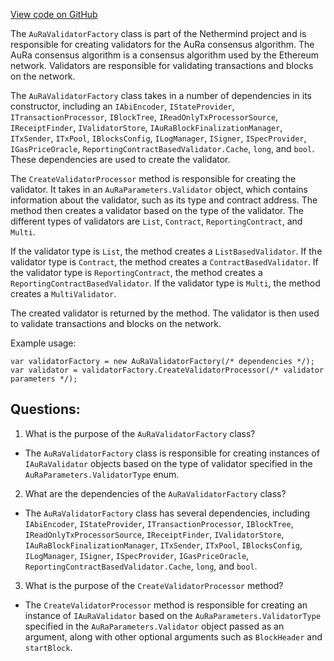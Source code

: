 [View code on GitHub](https://github.com/nethermindeth/nethermind/Nethermind.Consensus.AuRa/AuRaValidatorFactory.cs)

The `AuRaValidatorFactory` class is part of the Nethermind project and is responsible for creating validators for the AuRa consensus algorithm. The AuRa consensus algorithm is a consensus algorithm used by the Ethereum network. Validators are responsible for validating transactions and blocks on the network.

The `AuRaValidatorFactory` class takes in a number of dependencies in its constructor, including an `IAbiEncoder`, `IStateProvider`, `ITransactionProcessor`, `IBlockTree`, `IReadOnlyTxProcessorSource`, `IReceiptFinder`, `IValidatorStore`, `IAuRaBlockFinalizationManager`, `ITxSender`, `ITxPool`, `IBlocksConfig`, `ILogManager`, `ISigner`, `ISpecProvider`, `IGasPriceOracle`, `ReportingContractBasedValidator.Cache`, `long`, and `bool`. These dependencies are used to create the validator.

The `CreateValidatorProcessor` method is responsible for creating the validator. It takes in an `AuRaParameters.Validator` object, which contains information about the validator, such as its type and contract address. The method then creates a validator based on the type of the validator. The different types of validators are `List`, `Contract`, `ReportingContract`, and `Multi`. 

If the validator type is `List`, the method creates a `ListBasedValidator`. If the validator type is `Contract`, the method creates a `ContractBasedValidator`. If the validator type is `ReportingContract`, the method creates a `ReportingContractBasedValidator`. If the validator type is `Multi`, the method creates a `MultiValidator`.

The created validator is returned by the method. The validator is then used to validate transactions and blocks on the network.

Example usage:

```
var validatorFactory = new AuRaValidatorFactory(/* dependencies */);
var validator = validatorFactory.CreateValidatorProcessor(/* validator parameters */);
```
## Questions: 
 1. What is the purpose of the `AuRaValidatorFactory` class?
- The `AuRaValidatorFactory` class is responsible for creating instances of `IAuRaValidator` objects based on the type of validator specified in the `AuRaParameters.ValidatorType` enum.

2. What are the dependencies of the `AuRaValidatorFactory` class?
- The `AuRaValidatorFactory` class has several dependencies, including `IAbiEncoder`, `IStateProvider`, `ITransactionProcessor`, `IBlockTree`, `IReadOnlyTxProcessorSource`, `IReceiptFinder`, `IValidatorStore`, `IAuRaBlockFinalizationManager`, `ITxSender`, `ITxPool`, `IBlocksConfig`, `ILogManager`, `ISigner`, `ISpecProvider`, `IGasPriceOracle`, `ReportingContractBasedValidator.Cache`, `long`, and `bool`.

3. What is the purpose of the `CreateValidatorProcessor` method?
- The `CreateValidatorProcessor` method is responsible for creating an instance of `IAuRaValidator` based on the `AuRaParameters.ValidatorType` specified in the `AuRaParameters.Validator` object passed as an argument, along with other optional arguments such as `BlockHeader` and `startBlock`.
